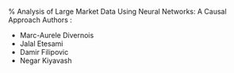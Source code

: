 % Analysis of Large Market Data Using Neural Networks: A Causal Approach
Authors :
- Marc-Aurele Divernois
- Jalal Etesami
- Damir Filipovic
- Negar Kiyavash
